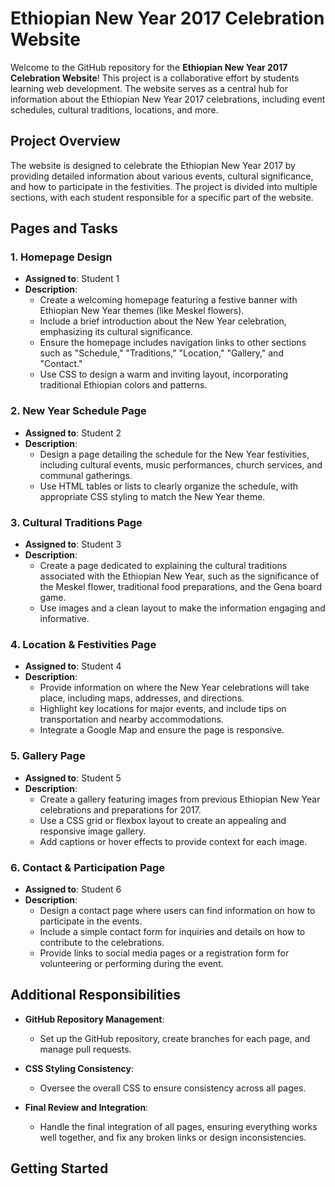# Ethiopian New Year 2017 Celebration Website

Welcome to the GitHub repository for the **Ethiopian New Year 2017 Celebration Website**! This project is a collaborative effort by students learning web development. The website serves as a central hub for information about the Ethiopian New Year 2017 celebrations, including event schedules, cultural traditions, locations, and more.

## Project Overview

The website is designed to celebrate the Ethiopian New Year 2017 by providing detailed information about various events, cultural significance, and how to participate in the festivities. The project is divided into multiple sections, with each student responsible for a specific part of the website.

## Pages and Tasks

### 1. Homepage Design
- **Assigned to**: Student 1
- **Description**: 
  - Create a welcoming homepage featuring a festive banner with Ethiopian New Year themes (like Meskel flowers).
  - Include a brief introduction about the New Year celebration, emphasizing its cultural significance.
  - Ensure the homepage includes navigation links to other sections such as "Schedule," "Traditions," "Location," "Gallery," and "Contact."
  - Use CSS to design a warm and inviting layout, incorporating traditional Ethiopian colors and patterns.

### 2. New Year Schedule Page
- **Assigned to**: Student 2
- **Description**: 
  - Design a page detailing the schedule for the New Year festivities, including cultural events, music performances, church services, and communal gatherings.
  - Use HTML tables or lists to clearly organize the schedule, with appropriate CSS styling to match the New Year theme.

### 3. Cultural Traditions Page
- **Assigned to**: Student 3
- **Description**: 
  - Create a page dedicated to explaining the cultural traditions associated with the Ethiopian New Year, such as the significance of the Meskel flower, traditional food preparations, and the Gena board game.
  - Use images and a clean layout to make the information engaging and informative.

### 4. Location & Festivities Page
- **Assigned to**: Student 4
- **Description**: 
  - Provide information on where the New Year celebrations will take place, including maps, addresses, and directions.
  - Highlight key locations for major events, and include tips on transportation and nearby accommodations.
  - Integrate a Google Map and ensure the page is responsive.

### 5. Gallery Page
- **Assigned to**: Student 5
- **Description**: 
  - Create a gallery featuring images from previous Ethiopian New Year celebrations and preparations for 2017.
  - Use a CSS grid or flexbox layout to create an appealing and responsive image gallery.
  - Add captions or hover effects to provide context for each image.

### 6. Contact & Participation Page
- **Assigned to**: Student 6
- **Description**: 
  - Design a contact page where users can find information on how to participate in the events.
  - Include a simple contact form for inquiries and details on how to contribute to the celebrations.
  - Provide links to social media pages or a registration form for volunteering or performing during the event.

## Additional Responsibilities

- **GitHub Repository Management**:
  - Set up the GitHub repository, create branches for each page, and manage pull requests.

- **CSS Styling Consistency**:
  - Oversee the overall CSS to ensure consistency across all pages.

- **Final Review and Integration**:
  - Handle the final integration of all pages, ensuring everything works well together, and fix any broken links or design inconsistencies.

## Getting Started


